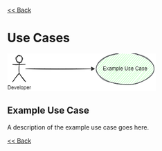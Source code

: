 [<< Back](./design.md)

# Use Cases
![Solution Use Case Diagram](./designs/root.use_cases.drawio.png)
## Example Use Case
A description of the example use case goes here.

[<< Back](./design.md)